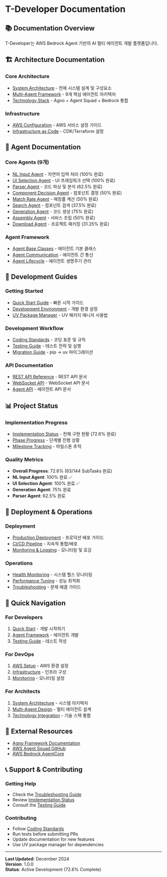 # T-Developer Documentation

## 📚 Documentation Overview

T-Developer는 AWS Bedrock Agent 기반의 AI 멀티 에이전트 개발 플랫폼입니다.

## 🏗️ Architecture Documentation

### Core Architecture
- [System Architecture](./architecture/system-architecture.md) - 전체 시스템 설계 및 구성요소
- [Multi-Agent Framework](./architecture/multi-agent-framework.md) - 9개 핵심 에이전트 아키텍처
- [Technology Stack](./architecture/technology-stack.md) - Agno + Agent Squad + Bedrock 통합

### Infrastructure
- [AWS Configuration](./deployment/aws-config-setup.md) - AWS 서비스 설정 가이드
- [Infrastructure as Code](./deployment/infrastructure.md) - CDK/Terraform 설정

## 🤖 Agent Documentation

### Core Agents (9개)
- [NL Input Agent](./agents/nl-input-agent.md) - 자연어 입력 처리 (100% 완료)
- [UI Selection Agent](./agents/ui-selection-agent.md) - UI 프레임워크 선택 (100% 완료)
- [Parser Agent](./agents/parser-agent.md) - 코드 파싱 및 분석 (62.5% 완료)
- [Component Decision Agent](./agents/component-decision-agent.md) - 컴포넌트 결정 (50% 완료)
- [Match Rate Agent](./agents/match-rate-agent.md) - 매칭률 계산 (50% 완료)
- [Search Agent](./agents/search-agent.md) - 컴포넌트 검색 (37.5% 완료)
- [Generation Agent](./agents/generation-agent.md) - 코드 생성 (75% 완료)
- [Assembly Agent](./agents/assembly-agent.md) - 서비스 조립 (50% 완료)
- [Download Agent](./agents/download-agent.md) - 프로젝트 패키징 (31.25% 완료)

### Agent Framework
- [Agent Base Classes](./agents/framework/base-classes.md) - 에이전트 기본 클래스
- [Agent Communication](./agents/framework/communication.md) - 에이전트 간 통신
- [Agent Lifecycle](./agents/framework/lifecycle.md) - 에이전트 생명주기 관리

## 🚀 Development Guides

### Getting Started
- [Quick Start Guide](./development/quick-start.md) - 빠른 시작 가이드
- [Development Environment](./development/environment-setup.md) - 개발 환경 설정
- [UV Package Manager](./development/uv-guide.md) - UV 패키지 매니저 사용법

### Development Workflow
- [Coding Standards](./development/coding-standards.md) - 코딩 표준 및 규칙
- [Testing Guide](./development/testing-guide.md) - 테스트 전략 및 실행
- [Migration Guide](./development/migration-guide.md) - pip → uv 마이그레이션

### API Documentation
- [REST API Reference](./api/rest-api.md) - REST API 문서
- [WebSocket API](./api/websocket-api.md) - WebSocket API 문서
- [Agent API](./api/agent-api.md) - 에이전트 API 문서

## 📊 Project Status

### Implementation Progress
- [Implementation Status](./project/implementation-status.md) - 전체 구현 현황 (72.6% 완료)
- [Phase Progress](./project/phase-progress.md) - 단계별 진행 상황
- [Milestone Tracking](./project/milestones.md) - 마일스톤 추적

### Quality Metrics
- **Overall Progress**: 72.6% (63/144 SubTasks 완료)
- **NL Input Agent**: 100% 완료 ✅
- **UI Selection Agent**: 100% 완료 ✅
- **Generation Agent**: 75% 완료
- **Parser Agent**: 62.5% 완료

## 🔧 Deployment & Operations

### Deployment
- [Production Deployment](./deployment/production.md) - 프로덕션 배포 가이드
- [CI/CD Pipeline](./deployment/cicd.md) - 지속적 통합/배포
- [Monitoring & Logging](./deployment/monitoring.md) - 모니터링 및 로깅

### Operations
- [Health Monitoring](./deployment/health-monitoring.md) - 시스템 헬스 모니터링
- [Performance Tuning](./deployment/performance.md) - 성능 최적화
- [Troubleshooting](./deployment/troubleshooting.md) - 문제 해결 가이드

## 🎯 Quick Navigation

### For Developers
1. [Quick Start](./development/quick-start.md) - 개발 시작하기
2. [Agent Framework](./agents/framework/base-classes.md) - 에이전트 개발
3. [Testing Guide](./development/testing-guide.md) - 테스트 작성

### For DevOps
1. [AWS Setup](./deployment/aws-config-setup.md) - AWS 환경 설정
2. [Infrastructure](./deployment/infrastructure.md) - 인프라 구성
3. [Monitoring](./deployment/monitoring.md) - 모니터링 설정

### For Architects
1. [System Architecture](./architecture/system-architecture.md) - 시스템 아키텍처
2. [Multi-Agent Design](./architecture/multi-agent-framework.md) - 멀티 에이전트 설계
3. [Technology Integration](./architecture/technology-stack.md) - 기술 스택 통합

## 🔗 External Resources

- [Agno Framework Documentation](https://agno.com/docs)
- [AWS Agent Squad GitHub](https://github.com/aws-samples/agent-squad)
- [AWS Bedrock AgentCore](https://docs.aws.amazon.com/bedrock/latest/userguide/agents.html)

## 📞 Support & Contributing

### Getting Help
- Check the [Troubleshooting Guide](./deployment/troubleshooting.md)
- Review [Implementation Status](./project/implementation-status.md)
- Consult the [Testing Guide](./development/testing-guide.md)

### Contributing
- Follow [Coding Standards](./development/coding-standards.md)
- Run tests before submitting PRs
- Update documentation for new features
- Use UV package manager for dependencies

---

**Last Updated**: December 2024  
**Version**: 1.0.0  
**Status**: Active Development (72.6% Complete)